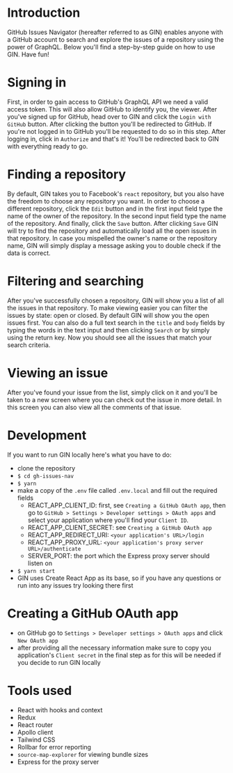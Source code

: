 # Introduction
GitHub Issues Navigator (hereafter referred to as GIN) enables anyone with a GitHub account to search and explore the issues of a repository using the power of GraphQL. Below you'll find a step-by-step guide on how to use GIN. Have fun!
# Signing in
First, in order to gain access to GitHub's GraphQL API we need a valid access token. This will also allow GitHub to identify you, the viewer. After you've signed up for GitHub, head over to GIN and click the `Login with GitHub` button.
After clicking the button you'll be redirected to GitHub. If you're not logged in to GitHub you'll be requested to do so in this step. After logging in, click in `Authorize` and that's it! You'll be redirected back to GIN with everything ready to go.

# Finding a repository
By default, GIN takes you to Facebook's `react` repository, but you also have the freedom to choose any repository you want. In order to choose a different repository, click the `Edit` button and in the first input field type the name of the owner of the repository. In the second input field type the name of the repository. And finally, click the `Save` button. After clicking `Save` GIN will try to find the repository and automatically load all the open issues in that repository. In case you mispelled the owner's name or the repository name, GIN will simply display a message asking you to double check if the data is correct.

# Filtering and searching
After you've successfully chosen a repository, GIN will show you a list of all the issues in that repository. To make viewing easier you can filter the issues by state: open or closed. By default GIN will show you the open issues first. You can also do a full text search in the `title` and `body` fields by typing the words in the text input and then clicking `Search` or by simply using the return key. Now you should see all the issues that match your search criteria.

# Viewing an issue
After you've found your issue from the list, simply click on it and you'll be taken to a new screen where you can check out the issue in more detail. In this screen you can also view all the comments of that issue.

# Development
If you want to run GIN locally here's what you have to do:
- clone the repository
- `$ cd gh-issues-nav`
- `$ yarn`
- make a copy of the `.env` file called `.env.local` and fill out the required fields
  - REACT_APP_CLIENT_ID: first, see `Creating a GitHub OAuth app`, then go to `GitHub > Settings > Developer settings > OAuth apps` and select your application where you'll find your `Client ID`.
  - REACT_APP_CLIENT_SECRET: see `Creating a GitHub OAuth app`
  - REACT_APP_REDIRECT_URI: `<your application's URL>/login`
  - REACT_APP_PROXY_URL: `<your application's proxy server URL>/authenticate`
  - SERVER_PORT: the port which the Express proxy server should listen on
- `$ yarn start`
- GIN uses Create React App as its base, so if you have any questions or run into any issues try looking there first

# Creating a GitHub OAuth app
- on GitHub go to `Settings > Developer settings > OAuth apps` and click `New OAuth app`
- after providing all the necessary information make sure to copy you application's `Client secret` in the final step as for this will be needed if you decide to run GIN locally

# Tools used
- React with hooks and context
- Redux
- React router
- Apollo client
- Tailwind CSS
- Rollbar for error reporting
- `source-map-explorer` for viewing bundle sizes
- Express for the proxy server
